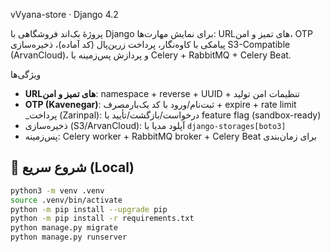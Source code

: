 vVyana-store · Django 4.2

پروژهٔ بک‌اند فروشگاهی با Django برای نمایش مهارت‌ها: URLهای تمیز و امن، OTP پیامکی با کاوه‌نگار، پرداخت زرین‌پال (کد آماده)، ذخیره‌سازی S3-Compatible (ArvanCloud)، و پردازش پس‌زمینه با Celery + RabbitMQ + Celery Beat.

 ویژگی‌ها
- **URLهای تمیز و امن**: namespace + reverse + UUID + تنظیمات امن تولید
- **OTP (Kavenegar)**: ثبت‌نام/ورود با کد یک‌بارمصرف + expire + rate limit
_پرداخت (Zarinpal): درخواست/بازگشت/تأیید با feature flag (sandbox-ready)
- ذخیره‌سازی (S3/ArvanCloud): آپلود مدیا با `django-storages[boto3]`
- پس‌زمینه: Celery worker + RabbitMQ broker + Celery Beat برای زمان‌بندی


## 🚀 شروع سریع (Local)
```bash
python3 -m venv .venv
source .venv/bin/activate
python -m pip install --upgrade pip
python -m pip install -r requirements.txt
python manage.py migrate
python manage.py runserver

